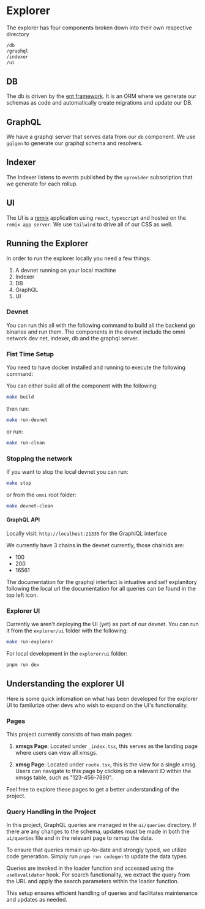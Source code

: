 # Explorer

The explorer has four components broken down into their own respective directory

```bash
/db
/graphql
/indexer
/ui
```

## DB

The db is driven by the [ent framework](entgo.io). It is an ORM where we generate our schemas as code and automatically create migrations and update our DB.

## GraphQL

We have a graphql server that serves data from our `db` component. We use `gqlgen` to generate our graphql schema and resolvers.

## Indexer

The Indexer listens to events published by the `xprovider` subscription that we generate for each rollup.

## UI

The UI is a [remix](https://remix.run/) application using `react`, `typescript` and hosted on the `remix app server`. We use `tailwind` to drive all of our CSS as well.

## Running the Explorer

In order to run the explorer locally you need a few things:

1. A devnet running on your local machine
2. Indexer
3. DB
4. GraphQL
5. UI

### Devnet

You can run this all with the following command to build all the backend go binaries and run them. The components in the devnet include the omni network dev net, indexer, db and the graphql server.

### Fist Time Setup

You need to have docker installed and running to execute the following command:

You can either build all of the component with the following:

```bash
make build
```

then run:

```bash
make run-devnet
```

or run:

```bash
make run-clean
```

### Stopping the network

If you want to stop the local devnet you can run:

```bash
make stop
```

or from the `omni` root folder:

```bash
make devnet-clean
```

#### GraphQL API

Locally visit: `http://localhost:21335` for the GraphiQL interface

We currently have 3 chains in the devnet currently, those chainids are:

- 100
- 200
- 16561

The documentation for the graphql interfact is intuative and self explanitory following the local url the documentation for all queries can be found in the top left icon.

### Explorer UI

Currently we aren't deploying the UI (yet) as part of our devnet. You can run it from the `explorer/ui` folder with the following:

```bash
make run-explorer
```

For local development in the `explorer/ui` folder:

```bash
pnpm run dev
```

## Understanding the explorer UI

Here is some quick infomation on what has been developed for the explorer UI to familurize other devs who wish to expand on the UI's functionality.

### Pages

This project currently consists of two main pages:

1. **xmsgs Page**: Located under `_index.tsx`, this serves as the landing page where users can view all xmsgs.

2. **xmsg Page**: Located under `route.tsx`, this is the view for a single xmsg. Users can navigate to this page by clicking on a relevant ID within the xmsgs table, such as "123-456-7890".

Feel free to explore these pages to get a better understanding of the project.

### Query Handling in the Project

In this project, GraphQL queries are managed in the `ui/queries` directory. If there are any changes to the schema, updates must be made in both the `ui/queries` file and in the relevant page to remap the data.

To ensure that queries remain up-to-date and strongly typed, we utilize code generation. Simply run `pnpm run codegen` to update the data types.

Queries are invoked in the loader function and accessed using the `useRevalidator` hook. For search functionality, we extract the query from the URL and apply the search parameters within the loader function.

This setup ensures efficient handling of queries and facilitates maintenance and updates as needed.
